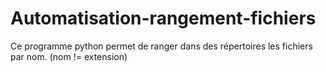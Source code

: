 # Automatisation-rangement-fichiers
Ce programme python permet de ranger dans des répertoires les fichiers par nom. (nom != extension)
